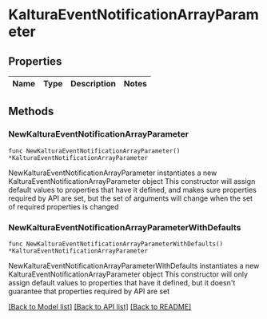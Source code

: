 # KalturaEventNotificationArrayParameter

## Properties

Name | Type | Description | Notes
------------ | ------------- | ------------- | -------------

## Methods

### NewKalturaEventNotificationArrayParameter

`func NewKalturaEventNotificationArrayParameter() *KalturaEventNotificationArrayParameter`

NewKalturaEventNotificationArrayParameter instantiates a new KalturaEventNotificationArrayParameter object
This constructor will assign default values to properties that have it defined,
and makes sure properties required by API are set, but the set of arguments
will change when the set of required properties is changed

### NewKalturaEventNotificationArrayParameterWithDefaults

`func NewKalturaEventNotificationArrayParameterWithDefaults() *KalturaEventNotificationArrayParameter`

NewKalturaEventNotificationArrayParameterWithDefaults instantiates a new KalturaEventNotificationArrayParameter object
This constructor will only assign default values to properties that have it defined,
but it doesn't guarantee that properties required by API are set


[[Back to Model list]](../README.md#documentation-for-models) [[Back to API list]](../README.md#documentation-for-api-endpoints) [[Back to README]](../README.md)


